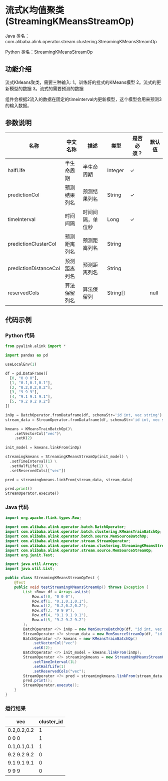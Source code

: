 # 流式K均值聚类 (StreamingKMeansStreamOp)
Java 类名：com.alibaba.alink.operator.stream.clustering.StreamingKMeansStreamOp

Python 类名：StreamingKMeansStreamOp


## 功能介绍

流式KMeans聚类，需要三种输入: 
1。训练好的批式的KMeans模型
2。流式的更新模型的数据
3。流式的需要预测的数据

组件会根据2流入的数据在固定的timeinterval内更新模型，这个模型会用来预测3的输入数据。



## 参数说明


| 名称 | 中文名称 | 描述 | 类型 | 是否必须？ | 默认值 |
| --- | --- | --- | --- | --- | --- |
| halfLife | 半生命周期 | 半生命周期 | Integer | ✓ |  |
| predictionCol | 预测结果列名 | 预测结果列名 | String | ✓ |  |
| timeInterval | 时间间隔 | 时间间隔，单位秒 | Long | ✓ |  |
| predictionClusterCol | 预测距离列名 | 预测距离列名 | String |  |  |
| predictionDistanceCol | 预测距离列名 | 预测距离列名 | String |  |  |
| reservedCols | 算法保留列名 | 算法保留列 | String[] |  | null |





## 代码示例
### Python 代码
```python
from pyalink.alink import *

import pandas as pd

useLocalEnv(1)

df = pd.DataFrame([
  [0, "0 0 0"],
  [1, "0.1,0.1,0.1"],
  [2, "0.2,0.2,0.2"],
  [3, "9 9 9"],
  [4, "9.1 9.1 9.1"],
  [5, "9.2 9.2 9.2"]
])

inOp = BatchOperator.fromDataframe(df, schemaStr='id int, vec string')
stream_data = StreamOperator.fromDataframe(df, schemaStr='id int, vec string')

kmeans = KMeansTrainBatchOp()\
    .setVectorCol("vec")\
    .setK(2)
    
init_model = kmeans.linkFrom(inOp)

streamingkmeans = StreamingKMeansStreamOp(init_model) \
  .setTimeInterval(1) \
  .setHalfLife(1) \
  .setReservedCols(["vec"])

pred = streamingkmeans.linkFrom(stream_data, stream_data)

pred.print()
StreamOperator.execute()

```
### Java 代码
```java
import org.apache.flink.types.Row;

import com.alibaba.alink.operator.batch.BatchOperator;
import com.alibaba.alink.operator.batch.clustering.KMeansTrainBatchOp;
import com.alibaba.alink.operator.batch.source.MemSourceBatchOp;
import com.alibaba.alink.operator.stream.StreamOperator;
import com.alibaba.alink.operator.stream.clustering.StreamingKMeansStreamOp;
import com.alibaba.alink.operator.stream.source.MemSourceStreamOp;
import org.junit.Test;

import java.util.Arrays;
import java.util.List;

public class StreamingKMeansStreamOpTest {
	@Test
	public void testStreamingKMeansStreamOp() throws Exception {
		List <Row> df = Arrays.asList(
			Row.of(0, "0 0 0"),
			Row.of(1, "0.1,0.1,0.1"),
			Row.of(2, "0.2,0.2,0.2"),
			Row.of(3, "9 9 9"),
			Row.of(4, "9.1 9.1 9.1"),
			Row.of(5, "9.2 9.2 9.2")
		);
		BatchOperator <?> inOp = new MemSourceBatchOp(df, "id int, vec string");
		StreamOperator <?> stream_data = new MemSourceStreamOp(df, "id int, vec string");
		BatchOperator <?> kmeans = new KMeansTrainBatchOp()
			.setVectorCol("vec")
			.setK(2);
		BatchOperator <?> init_model = kmeans.linkFrom(inOp);
		StreamOperator <?> streamingkmeans = new StreamingKMeansStreamOp(init_model)
			.setTimeInterval(1L)
			.setHalfLife(1)
			.setReservedCols("vec");
		StreamOperator <?> pred = streamingkmeans.linkFrom(stream_data, stream_data);
		pred.print();
		StreamOperator.execute();
	}
}
```

### 运行结果
vec|cluster_id
---|----------
0.2,0.2,0.2|1
0 0 0|1
0.1,0.1,0.1|1
9.2 9.2 9.2|0
9.1 9.1 9.1|0
9 9 9|0
